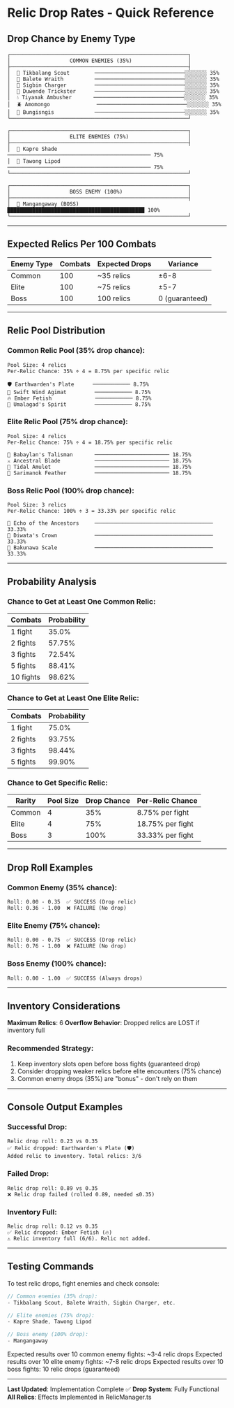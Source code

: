 # Relic Drop Rates - Quick Reference

## Drop Chance by Enemy Type

```
┌─────────────────────────────────────────────────────────┐
│                   COMMON ENEMIES (35%)                  │
├─────────────────────────────────────────────────────────┤
│  🐴 Tikbalang Scout        ─────────────────────────────░░░░░░░ 35%
│  🌳 Balete Wraith          ─────────────────────────────░░░░░░░ 35%
│  🐐 Sigbin Charger         ─────────────────────────────░░░░░░░ 35%
│  🧚 Duwende Trickster      ─────────────────────────────░░░░░░░ 35%
│  💧 Tiyanak Ambusher       ─────────────────────────────░░░░░░░ 35%
│  🪲 Amomongo               ─────────────────────────────░░░░░░░ 35%
│  👹 Bungisngis             ─────────────────────────────░░░░░░░ 35%
└─────────────────────────────────────────────────────────┘

┌─────────────────────────────────────────────────────────┐
│                   ELITE ENEMIES (75%)                   │
├─────────────────────────────────────────────────────────┤
│  🚬 Kapre Shade            ────────────────────────────────────────────── 75%
│  💨 Tawong Lipod           ────────────────────────────────────────────── 75%
└─────────────────────────────────────────────────────────┘

┌─────────────────────────────────────────────────────────┐
│                   BOSS ENEMY (100%)                     │
├─────────────────────────────────────────────────────────┤
│  🔮 Mangangaway (BOSS)     ████████████████████████████████████████████ 100%
└─────────────────────────────────────────────────────────┘
```

---

## Expected Relics Per 100 Combats

| Enemy Type | Combats | Expected Drops | Variance |
|-----------|---------|----------------|----------|
| Common | 100 | ~35 relics | ±6-8 |
| Elite | 100 | ~75 relics | ±5-7 |
| Boss | 100 | 100 relics | 0 (guaranteed) |

---

## Relic Pool Distribution

### Common Relic Pool (35% drop chance):
```
Pool Size: 4 relics
Per-Relic Chance: 35% ÷ 4 = 8.75% per specific relic

🛡️ Earthwarden's Plate      ──────────── 8.75%
💨 Swift Wind Agimat         ──────────── 8.75%
🔥 Ember Fetish              ──────────── 8.75%
🐍 Umalagad's Spirit         ──────────── 8.75%
```

### Elite Relic Pool (75% drop chance):
```
Pool Size: 4 relics
Per-Relic Chance: 75% ÷ 4 = 18.75% per specific relic

📿 Babaylan's Talisman       ──────────────────────── 18.75%
⚔️ Ancestral Blade           ──────────────────────── 18.75%
🌊 Tidal Amulet              ──────────────────────── 18.75%
🦚 Sarimanok Feather         ──────────────────────── 18.75%
```

### Boss Relic Pool (100% drop chance):
```
Pool Size: 3 relics
Per-Relic Chance: 100% ÷ 3 = 33.33% per specific relic

🌟 Echo of the Ancestors     ────────────────────────────────────── 33.33%
👑 Diwata's Crown            ────────────────────────────────────── 33.33%
🌙 Bakunawa Scale            ────────────────────────────────────── 33.33%
```

---

## Probability Analysis

### Chance to Get at Least One Common Relic:

| Combats | Probability |
|---------|-------------|
| 1 fight | 35.0% |
| 2 fights | 57.75% |
| 3 fights | 72.54% |
| 5 fights | 88.41% |
| 10 fights | 98.62% |

### Chance to Get at Least One Elite Relic:

| Combats | Probability |
|---------|-------------|
| 1 fight | 75.0% |
| 2 fights | 93.75% |
| 3 fights | 98.44% |
| 5 fights | 99.90% |

### Chance to Get Specific Relic:

| Rarity | Pool Size | Drop Chance | Per-Relic Chance |
|--------|-----------|-------------|------------------|
| Common | 4 | 35% | 8.75% per fight |
| Elite | 4 | 75% | 18.75% per fight |
| Boss | 3 | 100% | 33.33% per fight |

---

## Drop Roll Examples

### Common Enemy (35% chance):
```
Roll: 0.00 - 0.35  ✅ SUCCESS (Drop relic)
Roll: 0.36 - 1.00  ❌ FAILURE (No drop)
```

### Elite Enemy (75% chance):
```
Roll: 0.00 - 0.75  ✅ SUCCESS (Drop relic)
Roll: 0.76 - 1.00  ❌ FAILURE (No drop)
```

### Boss Enemy (100% chance):
```
Roll: 0.00 - 1.00  ✅ SUCCESS (Always drops)
```

---

## Inventory Considerations

**Maximum Relics**: 6
**Overflow Behavior**: Dropped relics are LOST if inventory full

### Recommended Strategy:
1. Keep inventory slots open before boss fights (guaranteed drop)
2. Consider dropping weaker relics before elite encounters (75% chance)
3. Common enemy drops (35%) are "bonus" - don't rely on them

---

## Console Output Examples

### Successful Drop:
```
Relic drop roll: 0.23 vs 0.35
✅ Relic dropped: Earthwarden's Plate (🛡️)
Added relic to inventory. Total relics: 3/6
```

### Failed Drop:
```
Relic drop roll: 0.89 vs 0.35
❌ Relic drop failed (rolled 0.89, needed ≤0.35)
```

### Inventory Full:
```
Relic drop roll: 0.12 vs 0.35
✅ Relic dropped: Ember Fetish (🔥)
⚠️ Relic inventory full (6/6). Relic not added.
```

---

## Testing Commands

To test relic drops, fight enemies and check console:

```javascript
// Common enemies (35% drop):
- Tikbalang Scout, Balete Wraith, Sigbin Charger, etc.

// Elite enemies (75% drop):
- Kapre Shade, Tawong Lipod

// Boss enemy (100% drop):
- Mangangaway
```

Expected results over 10 common enemy fights: ~3-4 relic drops
Expected results over 10 elite enemy fights: ~7-8 relic drops
Expected results over 10 boss fights: 10 relic drops (guaranteed)

---

**Last Updated**: Implementation Complete ✅
**Drop System**: Fully Functional
**All Relics**: Effects Implemented in RelicManager.ts
